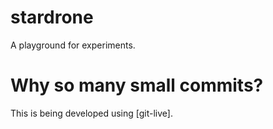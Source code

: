 # stardrone
A playground for experiments.

# Why so many small commits?
This is being developed using [git-live].

